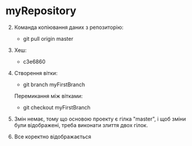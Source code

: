 # myRepository

2. Команда копіювання даних з репозиторію:
   - git pull origin master
   
3. Хеш:
   - c3e6860

4. Створення вітки:
   - git branch myFirstBranch
   
   Перемикання між вітками:
   - git checkout myFirstBranch

5. Змін немає, тому що основою проекту є гілка "master", і щоб зміни були відображені, треба виконати злиття двох гілок.

8. Все коректно відображається


